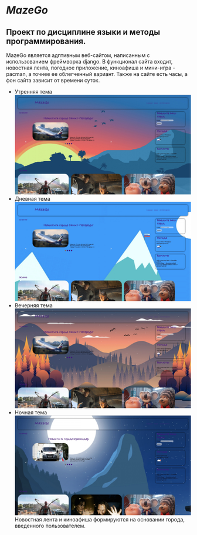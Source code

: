 # ***MazeGo***
## Проект по дисциплине языки и методы программирования.

MazeGo является адптивным веб-сайтом, написанным с использованием фреймворка django.
В функционал сайта входит, новостная лента, погодное приложение, киноафиша и мини-игра - pacman, а точнее ее облегченный вариант.
Также на сайте есть часы, а фон сайта зависит от времени суток.
* Утренняя тема
![](m.jpg)
* Дневная тема
![](d.jpg)
* Вечерняя тема
![](e.jpg)
* Ночная тема
![](n.jpg)
Новостная лента и киноафиша формируются на основании города, введенного пользователем.
